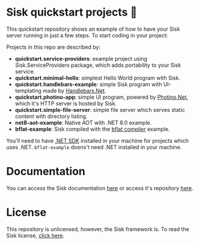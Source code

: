 # Sisk quickstart projects 🚀

This quickstart repository shows an example of how to have your Sisk server running in just a few steps. To start coding in your project:

Projects in this repo are described by:
- **quickstart.service-providers**: example project using Sisk.ServiceProviders package, which adds portability to your Sisk service.
- **quickstart.minimal-hello**: simplest Hello World program with Sisk.
- **quickstart.handlebars-example**: simple Sisk program with UI-templating made by [Handlebars.Net](https://github.com/Handlebars-Net/Handlebars.Net).
- **quickstart.photino-app**: simple UI program, powered by [Photino.Net](https://www.tryphotino.io/), which it's HTTP server is hosted by Sisk.
- **quickstart.simple-file-server**: simple file server which serves static content with directory listing.
- **net8-aot-example**: Native AOT with .NET 8.0 example.
- **bflat-example**: Sisk compiled with the [bflat compiler](https://github.com/bflattened/bflat) example.

You'll need to have [.NET SDK](https://dotnet.microsoft.com/en-us/download/dotnet/) installed in your machine for projects which uses .NET. `bflat-example` doens't need .NET installed in your machine.

# Documentation

You can access the Sisk documentation [here](https://docs.sisk-framework.org/) or access it's repository [here](https://github.com/sisk-http/docs).

# License

This repository is unlicensed, however, the Sisk framework is. To read the Sisk license, [click here](https://github.com/sisk-http/core/blob/main/LICENSE.txt).
